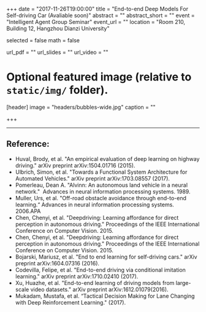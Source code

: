 +++
date = "2017-11-26T19:00:00"
title = "End-to-end Deep Models For Self-driving Car (Avaliable soon)"
abstract = ""
abstract_short = ""
event = "Intelligent Agent Group Seminar"
event_url = ""
location = "Room 210, Building 12, Hangzhou Dianzi University"

selected = false
math = false

url_pdf = ""
url_slides = ""
url_video = ""

# Optional featured image (relative to `static/img/` folder).
[header]
image = "headers/bubbles-wide.jpg"
caption = ""

+++

---

## Reference:
- Huval, Brody, et al. "An empirical evaluation of deep learning on highway driving." arXiv preprint arXiv:1504.01716 (2015).
- Ulbrich, Simon, et al. "Towards a Functional System Architecture for Automated Vehicles." arXiv preprint arXiv:1703.08557 (2017).
- Pomerleau, Dean A. "Alvinn: An autonomous land vehicle in a neural network." 
Advances in neural information processing systems. 1989.
- Muller, Urs, et al. "Off-road obstacle avoidance through end-to-end learning.“ Advances in neural information processing systems. 2006.APA	
- Chen, Chenyi, et al. "Deepdriving: Learning affordance for direct perception in autonomous driving." Proceedings of the IEEE International Conference on Computer Vision. 2015.
- Chen, Chenyi, et al. "Deepdriving: Learning affordance for direct perception in autonomous driving." Proceedings of the IEEE International Conference on Computer Vision. 2015.
- Bojarski, Mariusz, et al. "End to end learning for self-driving cars." arXiv preprint arXiv:1604.07316 (2016).
- Codevilla, Felipe, et al. "End-to-end driving via conditional imitation learning." arXiv preprint arXiv:1710.02410 (2017).
- Xu, Huazhe, et al. "End-to-end learning of driving models from large-scale video datasets." arXiv preprint arXiv:1612.01079(2016).
- Mukadam, Mustafa, et al. “Tactical Decision Making for Lane Changing with Deep Reinforcement Learning." (2017).


